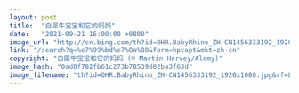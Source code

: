 ```yaml
---
layout: post
title:  "白犀牛宝宝和它的妈妈"
date:   "2021-09-21 16:00:00 +0800"
image_url: "http://cn.bing.com/th?id=OHR.BabyRhino_ZH-CN1456333192_1920x1080.jpg&rf=LaDigue_1920x1080.jpg&pid=hp"
link: "/search?q=%e7%99%bd%e7%8a%80&form=hpcapt&mkt=zh-cn"
copyright: "白犀牛宝宝和它的妈妈 (© Martin Harvey/Alamy)"
image_hash: "0ad0f782fb61c273b78539d82ba3f63d"
image_filename: "th?id=OHR.BabyRhino_ZH-CN1456333192_1920x1080.jpg&rf=LaDigue_1920x1080.jpg&pid=hp"
---
```

